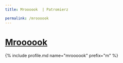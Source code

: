 ```yaml
---
title: Mroooook  | Patromierz

permalink: /mroooook
---
```


# [Mroooook ](https://patronite.pl/mroooook)

{% include profile.md name="mroooook" prefix="m" %}
